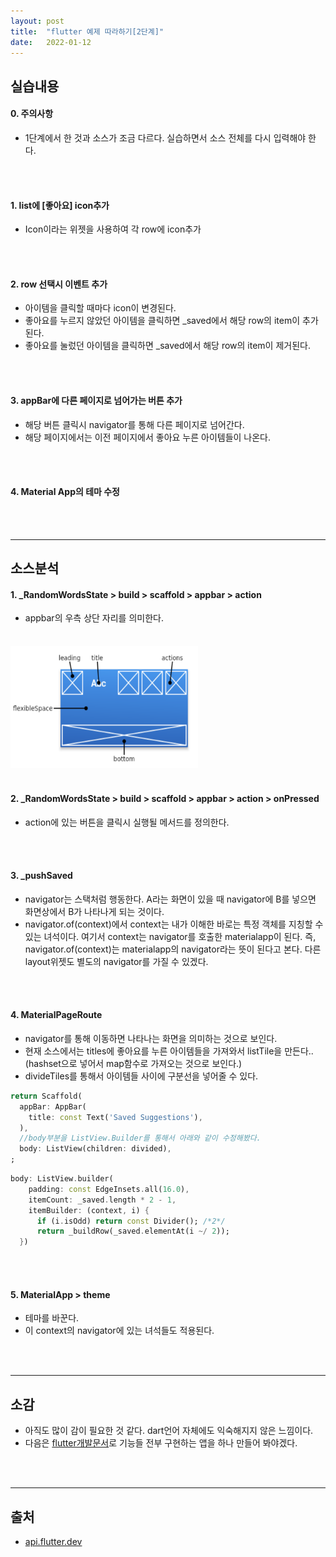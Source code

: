 ```yaml
---
layout: post
title:  "flutter 예제 따라하기[2단계]"
date:   2022-01-12
---
```

## 실습내용

#### 0. 주의사항
- 1단계에서 한 것과 소스가 조금 다르다. 실습하면서 소스 전체를 다시 입력해야 한다.
<br />
<br />

#### 1. list에 [좋아요] icon추가
- Icon이라는 위젯을 사용하여 각 row에 icon추가
<br />
<br />

#### 2. row 선택시 이벤트 추가
- 아이템을 클릭할 때마다 icon이 변경된다.
- 좋아요를 누르지 않았던 아이템을 클릭하면 _saved에서 해당 row의 item이 추가된다.
- 좋아요를 눌렀던 아이템을 클릭하면 _saved에서 해당 row의 item이 제거된다.
<br />
<br />

#### 3. appBar에 다른 페이지로 넘어가는 버튼 추가
- 해당 버튼 클릭시 navigator를 통해 다른 페이지로 넘어간다.
- 해당 페이지에서는 이전 페이지에서 좋아요 누른 아이템들이 나온다.
<br />
<br />

#### 4. Material App의 테마 수정
<br />
<br />
<hr />

## 소스분석
#### 1. _RandomWordsState > build > scaffold > appbar > action
- appbar의 우측 상단 자리를 의미한다.
<br />
<img src="../assets/images/appbar_action.png" width="300" height="200">
<br />
<br />

#### 2. _RandomWordsState > build > scaffold > appbar > action > onPressed
- action에 있는 버튼을 클릭시 실행될 메서드를 정의한다.
<br />
<br />

#### 3. _pushSaved
- navigator는 스택처럼 행동한다. A라는 화면이 있을 때 navigator에 B를 넣으면 화면상에서 B가 나타나게 되는 것이다.
- navigator.of(context)에서 context는 내가 이해한 바로는 특정 객체를 지칭할 수 있는 녀석이다. 여기서 context는 navigator를 호출한 materialapp이 된다. 즉, navigator.of(context)는 materialapp의 navigator라는 뜻이 된다고 본다. 다른 layout위젯도 별도의 navigator를 가질 수 있겠다.
<br />
<br />

#### 4. MaterialPageRoute
- navigator를 통해 이동하면 나타나는 화면을 의미하는 것으로 보인다.
- 현재 소스에서는 titles에 좋아요를 누른 아이템들을 가져와서 listTile을 만든다.. (hashset으로 넣어서 map함수로 가져오는 것으로 보인다.)
- divideTiles를 통해서 아이템들 사이에 구분선을 넣어줄 수 있다.
```dart
return Scaffold(
  appBar: AppBar(
    title: const Text('Saved Suggestions'),
  ),
  //body부분을 ListView.Builder를 통해서 아래와 같이 수정해봤다.
  body: ListView(children: divided),
;
```
```dart
body: ListView.builder(
    padding: const EdgeInsets.all(16.0),
    itemCount: _saved.length * 2 - 1,
    itemBuilder: (context, i) {
      if (i.isOdd) return const Divider(); /*2*/
      return _buildRow(_saved.elementAt(i ~/ 2));
  })
```
<br />
<br />

#### 5. MaterialApp > theme
- 테마를 바꾼다.
- 이 context의 navigator에 있는 녀석들도 적용된다.
<br />
<br />
<hr />

## 소감
- 아직도 많이 감이 필요한 것 같다. dart언어 자체에도 익숙해지지 않은 느낌이다.
- 다음은 [flutter개발문서](https://flutter-ko.dev/docs/development/ui/widgets-intro)로 기능들 전부 구현하는 앱을 하나 만들어 봐야겠다.
<br />
<br />
<hr />

## 출처
- [api.flutter.dev](https://api.flutter.dev/flutter/material/AppBar-class.html)